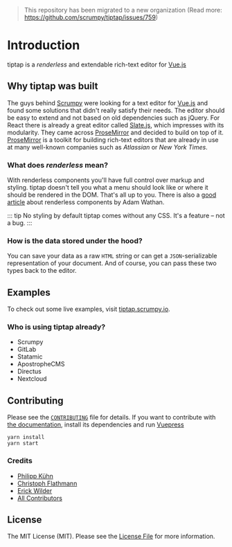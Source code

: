 > This repository has been migrated to a new organization (Read more: https://github.com/scrumpy/tiptap/issues/759)

# Introduction

tiptap is a _renderless_ and extendable rich-text editor for [Vue.js](https://github.com/vuejs/vue)

## Why tiptap was built

The guys behind [Scrumpy][@scrumpy] were looking for a text editor for [Vue.js][@vuejs] and 
found some solutions that didn't really satisfy their needs. The editor should be easy to extend and not based on old dependencies
such as jQuery. For React there is already a great editor called [Slate.js][@slatejs], 
which impresses with its modularity. They came across [ProseMirror][@ProseMirror] and decided to build
on top of it. [ProseMirror][@ProseMirror] is a toolkit for building rich-text editors that are already in use at many well-known companies such as *Atlassian* or *New York Times*.

### What does *renderless* mean?

With renderless components you'll have full control over markup and styling. tiptap doesn't tell you what a menu should look like or where it should be rendered in the DOM. That's all up to you. There is also a [good article][@renderless] about renderless components by Adam Wathan.

::: tip No styling by default
tiptap comes without any CSS. It's a feature – not a bug.
:::

### How is the data stored under the hood?

You can save your data as a raw `HTML` string or can get a `JSON`-serializable representation of your document. And of course, you can pass these two types back to the editor.

## Examples
To check out some live examples, visit [tiptap.scrumpy.io][@tiptap-examples].

### Who is using tiptap already?
- Scrumpy
- GitLab
- Statamic
- ApostropheCMS
- Directus
- Nextcloud

## Contributing

Please see the [`CONTRIBUTING`][@tiptap-contrib] file for details. If you want to contribute with 
[the documentation][@tiptap-docs], install its dependencies and run [Vuepress][@vuepress]

```
yarn install
yarn start
```

### Credits

- [Philipp Kühn](https://github.com/philippkuehn)
- [Christoph Flathmann](https://github.com/Chrissi2812)
- [Erick Wilder](https://github.com/erickwilder)
- [All Contributors](https://github.com/scrumpy/tiptap/graphs/contributors)

## License

The MIT License (MIT). Please see the [License File][@tiptap-license] for more information.

[@ProseMirror]: https://github.com/ProseMirror
[@renderless]: https://adamwathan.me/renderless-components-in-vuejs/
[@scrumpy]: https://scrumpy.io
[@slatejs]: https://github.com/ianstormtaylor/slate
[@tiptap-contrib]: https://github.com/scrumpy/tiptap/blob/master/CONTRIBUTING.md
[@tiptap-docs]: https://github.com/scrumpy/tiptap-docs
[@tiptap-examples]: https://tiptap.scrumpy.io/
[@tiptap-license]: https://github.com/scrumpy/tiptap/blob/master/LICENSE.md
[@vuejs]: https://vuejs.org/
[@vuepress]: https://vuepress.vuejs.org/
